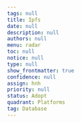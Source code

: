 ```yaml
---
tags: null
title: Ipfs
date: null
description: null
authors: null
menu: radar
toc: null
notice: null
type: null
show_frontmatter: true
confidence: null
assign: hnh
priority: null
status: Adopt
quadrant: Platforms
tag: Database
---
```


